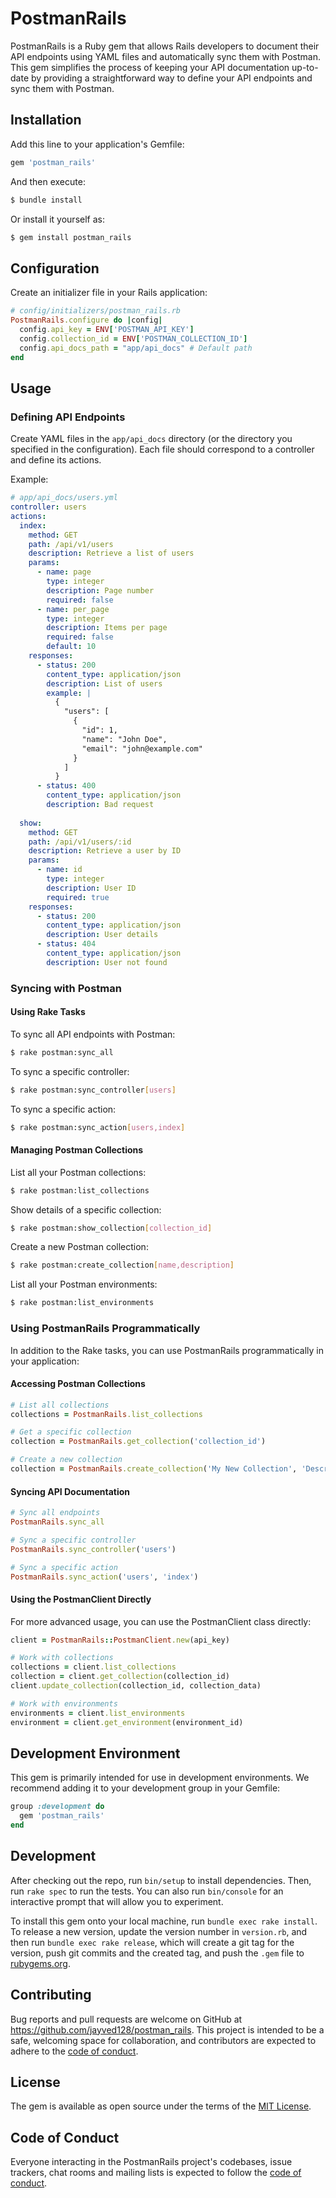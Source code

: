 # PostmanRails

PostmanRails is a Ruby gem that allows Rails developers to document their API endpoints using YAML files and automatically sync them with Postman. This gem simplifies the process of keeping your API documentation up-to-date by providing a straightforward way to define your API endpoints and sync them with Postman.

## Installation

Add this line to your application's Gemfile:

```ruby
gem 'postman_rails'
```

And then execute:

```bash
$ bundle install
```

Or install it yourself as:

```bash
$ gem install postman_rails
```

## Configuration

Create an initializer file in your Rails application:

```ruby
# config/initializers/postman_rails.rb
PostmanRails.configure do |config|
  config.api_key = ENV['POSTMAN_API_KEY']
  config.collection_id = ENV['POSTMAN_COLLECTION_ID']
  config.api_docs_path = "app/api_docs" # Default path
end
```

## Usage

### Defining API Endpoints

Create YAML files in the `app/api_docs` directory (or the directory you specified in the configuration). Each file should correspond to a controller and define its actions.

Example:

```yaml
# app/api_docs/users.yml
controller: users
actions:
  index:
    method: GET
    path: /api/v1/users
    description: Retrieve a list of users
    params:
      - name: page
        type: integer
        description: Page number
        required: false
      - name: per_page
        type: integer
        description: Items per page
        required: false
        default: 10
    responses:
      - status: 200
        content_type: application/json
        description: List of users
        example: |
          {
            "users": [
              {
                "id": 1,
                "name": "John Doe",
                "email": "john@example.com"
              }
            ]
          }
      - status: 400
        content_type: application/json
        description: Bad request
  
  show:
    method: GET
    path: /api/v1/users/:id
    description: Retrieve a user by ID
    params:
      - name: id
        type: integer
        description: User ID
        required: true
    responses:
      - status: 200
        content_type: application/json
        description: User details
      - status: 404
        content_type: application/json
        description: User not found
```

### Syncing with Postman

#### Using Rake Tasks

To sync all API endpoints with Postman:

```bash
$ rake postman:sync_all
```

To sync a specific controller:

```bash
$ rake postman:sync_controller[users]
```

To sync a specific action:

```bash
$ rake postman:sync_action[users,index]
```

#### Managing Postman Collections

List all your Postman collections:

```bash
$ rake postman:list_collections
```

Show details of a specific collection:

```bash
$ rake postman:show_collection[collection_id]
```

Create a new Postman collection:

```bash
$ rake postman:create_collection[name,description]
```

List all your Postman environments:

```bash
$ rake postman:list_environments
```

### Using PostmanRails Programmatically

In addition to the Rake tasks, you can use PostmanRails programmatically in your application:

#### Accessing Postman Collections

```ruby
# List all collections
collections = PostmanRails.list_collections

# Get a specific collection
collection = PostmanRails.get_collection('collection_id')

# Create a new collection
collection = PostmanRails.create_collection('My New Collection', 'Description')
```

#### Syncing API Documentation

```ruby
# Sync all endpoints
PostmanRails.sync_all

# Sync a specific controller
PostmanRails.sync_controller('users')

# Sync a specific action
PostmanRails.sync_action('users', 'index')
```

#### Using the PostmanClient Directly

For more advanced usage, you can use the PostmanClient class directly:

```ruby
client = PostmanRails::PostmanClient.new(api_key)

# Work with collections
collections = client.list_collections
collection = client.get_collection(collection_id)
client.update_collection(collection_id, collection_data)

# Work with environments
environments = client.list_environments
environment = client.get_environment(environment_id)
```

## Development Environment

This gem is primarily intended for use in development environments. We recommend adding it to your development group in your Gemfile:

```ruby
group :development do
  gem 'postman_rails'
end
```

## Development

After checking out the repo, run `bin/setup` to install dependencies. Then, run `rake spec` to run the tests. You can also run `bin/console` for an interactive prompt that will allow you to experiment.

To install this gem onto your local machine, run `bundle exec rake install`. To release a new version, update the version number in `version.rb`, and then run `bundle exec rake release`, which will create a git tag for the version, push git commits and the created tag, and push the `.gem` file to [rubygems.org](https://rubygems.org).

## Contributing

Bug reports and pull requests are welcome on GitHub at https://github.com/jayved128/postman_rails. This project is intended to be a safe, welcoming space for collaboration, and contributors are expected to adhere to the [code of conduct](https://github.com/jayved128/postman_rails/blob/main/CODE_OF_CONDUCT.md).

## License

The gem is available as open source under the terms of the [MIT License](https://opensource.org/licenses/MIT).

## Code of Conduct

Everyone interacting in the PostmanRails project's codebases, issue trackers, chat rooms and mailing lists is expected to follow the [code of conduct](https://github.com/jayved128/postman_rails/blob/main/CODE_OF_CONDUCT.md).
